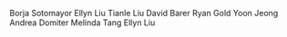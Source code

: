 Borja Sotomayor
Ellyn Liu
Tianle Liu
David Barer
Ryan Gold
Yoon Jeong
Andrea Domiter 
Melinda Tang
Ellyn Liu
